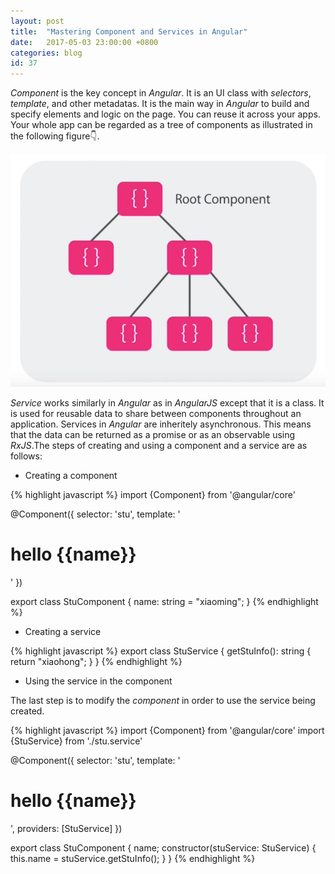 ```yaml
---
layout: post
title:  "Mastering Component and Services in Angular"
date:   2017-05-03 23:00:00 +0800
categories: blog
id: 37
---
```


*Component* is the key concept in *Angular*. It is an UI class with *selectors*, *template*, and other metadatas. It is the main way in *Angular* to build and specify elements and logic on the page. You can reuse it across your apps. Your whole app can be regarded as a tree of components as illustrated in the following figure:point_down:.

![Component Tree](/images/component-tree.jpg)

*Service* works similarly in *Angular* as in *AngularJS* except that it is a class. It is used for reusable data to share between components throughout an application. Services in *Angular* are inheritely asynchronous. This means that the data can be returned as a promise or as an observable using *RxJS*.The steps of creating and using a component and a service are as follows:

* Creating a component

{% highlight javascript %}
import {Component} from '@angular/core'

@Component({
    selector: 'stu',
    template: '<h1>hello {{name}}</h1>'
})

export class StuComponent {
    name: string = "xiaoming";
}
{% endhighlight %}

* Creating a service

{% highlight javascript %}
export class StuService {
    getStuInfo(): string {
        return "xiaohong";
    }
}
{% endhighlight %}

* Using the service in the component

The last step is to modify the *component* in order to use the service being created.

{% highlight javascript %}
import {Component} from '@angular/core'
import {StuService} from './stu.service'

@Component({
    selector: 'stu',
    template: '<h1>hello {{name}}</h1>',
    providers: [StuService]
})

export class StuComponent {
    name;
    constructor(stuService: StuService) {
        this.name = stuService.getStuInfo();
    }
}
{% endhighlight %}


